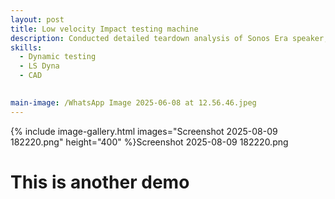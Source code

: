 ```yaml
---
layout: post
title: Low velocity Impact testing machine
description: Conducted detailed teardown analysis of Sonos Era speaker, documenting internal components, driver configuration, and PCB design. Created technical documentation with photos and assembly insights for engineering reference. 
skills: 
  - Dynamic testing
  - LS Dyna 
  - CAD 
  

main-image: /WhatsApp Image 2025-06-08 at 12.56.46.jpeg 
---
```

{% include image-gallery.html images="Screenshot 2025-08-09 182220.png" height="400" %}Screenshot 2025-08-09 182220.png
# This is another demo

